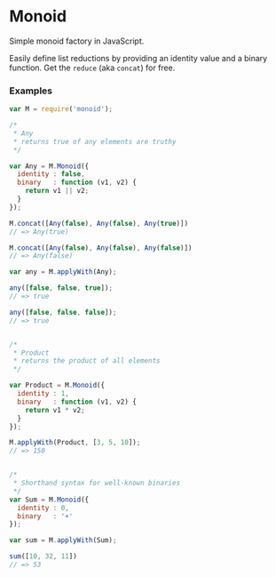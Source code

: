 # Monoid

Simple monoid factory in JavaScript.

Easily define list reductions by providing an identity value and a binary function. Get the `reduce` (aka `concat`) for free.

### Examples

```js
var M = require('monoid');

/*
 * Any
 * returns true of any elements are truthy
 */

var Any = M.Monoid({
  identity : false,
  binary   : function (v1, v2) {
    return v1 || v2;
  }
});

M.concat([Any(false), Any(false), Any(true)])
// => Any(true)

M.concat([Any(false), Any(false), Any(false)])
// => Any(false)

var any = M.applyWith(Any);

any([false, false, true]);
// => true

any([false, false, false]);
// => true


/*
 * Product
 * returns the product of all elements
 */

var Product = M.Monoid({
  identity : 1,
  binary   : function (v1, v2) {
    return v1 * v2;
  }
});

M.applyWith(Product, [3, 5, 10]);
// => 150


/*
 * Shorthand syntax for well-known binaries
 */
var Sum = M.Monoid({
  identity : 0,
  binary   : '+'
});

var sum = M.applyWith(Sum);

sum([10, 32, 11])
// => 53
```
